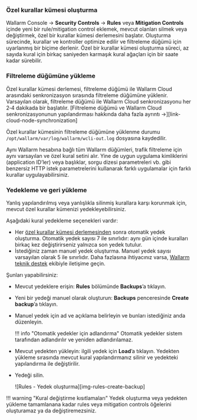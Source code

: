 ### Özel kurallar kümesi oluşturma

Wallarm Console → **Security Controls** → **Rules** veya **Mitigation Controls** içinde yeni bir rule/mitigation control eklemek, mevcut olanları silmek veya değiştirmek, özel bir kurallar kümesi derlemesini başlatır. Oluşturma sürecinde, kurallar ve kontroller optimize edilir ve filtreleme düğümü için uyarlanmış bir biçime derlenir. Özel bir kurallar kümesi oluşturma süreci, az sayıda kural için birkaç saniyeden karmaşık kural ağaçları için bir saate kadar sürebilir.

### Filtreleme düğümüne yükleme

Özel kurallar kümesi derlemesi, filtreleme düğümü ile Wallarm Cloud arasındaki senkronizasyon sırasında filtreleme düğümüne yüklenir. Varsayılan olarak, filtreleme düğümü ile Wallarm Cloud senkronizasyonu her 2‑4 dakikada bir başlatılır. [Filtreleme düğümü ve Wallarm Cloud senkronizasyonunun yapılandırması hakkında daha fazla ayrıntı →][link-cloud-node-synchronization]

Özel kurallar kümesinin filtreleme düğümüne yüklenme durumu `/opt/wallarm/var/log/wallarm/wcli-out.log` dosyasına kaydedilir.

Aynı Wallarm hesabına bağlı tüm Wallarm düğümleri, trafik filtreleme için aynı varsayılan ve özel kural setini alır. Yine de uygun uygulama kimliklerini (application ID’ler) veya başlıklar, sorgu dizesi parametreleri vb. gibi benzersiz HTTP istek parametrelerini kullanarak farklı uygulamalar için farklı kurallar uygulayabilirsiniz.

### Yedekleme ve geri yükleme

Yanlış yapılandırılmış veya yanlışlıkla silinmiş kurallara karşı korunmak için, mevcut özel kurallar kümenizi yedekleyebilirsiniz.

Aşağıdaki kural yedekleme seçenekleri vardır: 

* Her [özel kurallar kümesi derlemesinden](#custom-ruleset-building) sonra otomatik yedek oluşturma. Otomatik yedek sayısı 7 ile sınırlıdır: aynı gün içinde kuralları birkaç kez değiştirirseniz yalnızca son yedek tutulur.
* İstediğiniz zaman manuel yedek oluşturma. Manuel yedek sayısı varsayılan olarak 5 ile sınırlıdır. Daha fazlasına ihtiyacınız varsa, [Wallarm teknik destek](mailto:support@wallarm.com) ekibiyle iletişime geçin.

Şunları yapabilirsiniz:

* Mevcut yedeklere erişin: **Rules** bölümünde **Backups**’a tıklayın.
* Yeni bir yedeği manuel olarak oluşturun: **Backups** penceresinde **Create backup**’a tıklayın.
* Manuel yedek için ad ve açıklama belirleyin ve bunları istediğiniz anda düzenleyin.

    !!! info "Otomatik yedekler için adlandırma"
        Otomatik yedekler sistem tarafından adlandırılır ve yeniden adlandırılamaz.

* Mevcut yedekten yükleyin: ilgili yedek için **Load**’a tıklayın. Yedekten yükleme sırasında mevcut kural yapılandırmanız silinir ve yedekteki yapılandırma ile değiştirilir.
* Yedeği silin.

    ![Rules - Yedek oluşturma][img-rules-create-backup]

!!! warning "Kural değiştirme kısıtlamaları"
    Yedek oluşturma veya yedekten yükleme tamamlanana kadar rules veya mitigation controls öğelerini oluşturamaz ya da değiştiremezsiniz.